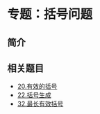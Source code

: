 # 专题：括号问题

## 简介

## 相关题目

- [20.有效的括号](../20.有效的括号.md)
- [22.括号生成](../22.括号生成.md)
- [32.最长有效括号](../32.最长有效括号.md)
